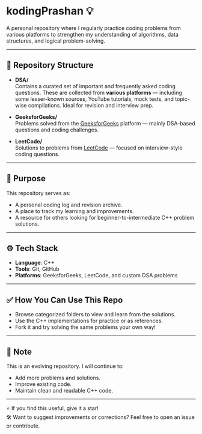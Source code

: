 # kodingPrashan 💡

A personal repository where I regularly practice coding problems from various platforms to strengthen my understanding of algorithms, data structures, and logical problem-solving.

---

## 📁 Repository Structure

- **DSA/**  
  Contains a curated set of important and frequently asked coding questions. These are collected from **various platforms** — including some lesser-known sources, YouTube tutorials, mock tests, and topic-wise compilations. Ideal for revision and interview prep.

- **GeeksforGeeks/**  
  Problems solved from the [GeeksforGeeks](https://www.geeksforgeeks.org/) platform — mainly DSA-based questions and coding challenges.

- **LeetCode/**  
  Solutions to problems from [LeetCode](https://leetcode.com/) — focused on interview-style coding questions.

---

## 🎯 Purpose

This repository serves as:
- A personal coding log and revision archive.
- A place to track my learning and improvements.
- A resource for others looking for beginner-to-intermediate C++ problem solutions.

---

## ⚙️ Tech Stack

- **Language**: C++
- **Tools**: Git, GitHub
- **Platforms**: GeeksforGeeks, LeetCode, and custom DSA problems

---

## ✅ How You Can Use This Repo

- Browse categorized folders to view and learn from the solutions.
- Use the C++ implementations for practice or as references.
- Fork it and try solving the same problems your own way!

---

## 📌 Note

This is an evolving repository. I will continue to:
- Add more problems and solutions.
- Improve existing code.
- Maintain clean and readable C++ code.

---

⭐ If you find this useful, give it a star!  
🛠️ Want to suggest improvements or corrections? Feel free to open an issue or contribute.

